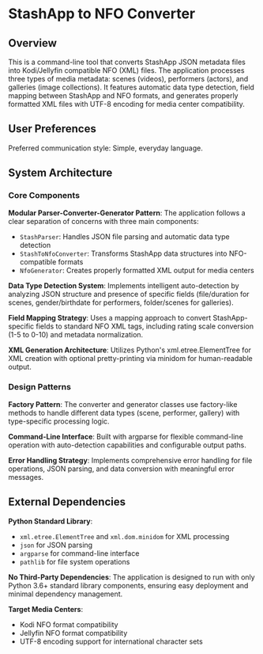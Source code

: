 # StashApp to NFO Converter

## Overview

This is a command-line tool that converts StashApp JSON metadata files into Kodi/Jellyfin compatible NFO (XML) files. The application processes three types of media metadata: scenes (videos), performers (actors), and galleries (image collections). It features automatic data type detection, field mapping between StashApp and NFO formats, and generates properly formatted XML files with UTF-8 encoding for media center compatibility.

## User Preferences

Preferred communication style: Simple, everyday language.

## System Architecture

### Core Components

**Modular Parser-Converter-Generator Pattern**: The application follows a clear separation of concerns with three main components:
- `StashParser`: Handles JSON file parsing and automatic data type detection
- `StashToNfoConverter`: Transforms StashApp data structures into NFO-compatible formats
- `NfoGenerator`: Creates properly formatted XML output for media centers

**Data Type Detection System**: Implements intelligent auto-detection by analyzing JSON structure and presence of specific fields (file/duration for scenes, gender/birthdate for performers, folder/scenes for galleries).

**Field Mapping Strategy**: Uses a mapping approach to convert StashApp-specific fields to standard NFO XML tags, including rating scale conversion (1-5 to 0-10) and metadata normalization.

**XML Generation Architecture**: Utilizes Python's xml.etree.ElementTree for XML creation with optional pretty-printing via minidom for human-readable output.

### Design Patterns

**Factory Pattern**: The converter and generator classes use factory-like methods to handle different data types (scene, performer, gallery) with type-specific processing logic.

**Command-Line Interface**: Built with argparse for flexible command-line operation with auto-detection capabilities and configurable output paths.

**Error Handling Strategy**: Implements comprehensive error handling for file operations, JSON parsing, and data conversion with meaningful error messages.

## External Dependencies

**Python Standard Library**: 
- `xml.etree.ElementTree` and `xml.dom.minidom` for XML processing
- `json` for JSON parsing
- `argparse` for command-line interface
- `pathlib` for file system operations

**No Third-Party Dependencies**: The application is designed to run with only Python 3.6+ standard library components, ensuring easy deployment and minimal dependency management.

**Target Media Centers**: 
- Kodi NFO format compatibility
- Jellyfin NFO format compatibility
- UTF-8 encoding support for international character sets